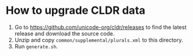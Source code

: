 # How to upgrade CLDR data

1.  Go to https://github.com/unicode-org/cldr/releases to find the latest release and download the source code.
1.  Unzip and copy `common/supplemental/plurals.xml` to this directory.
1.  Run `generate.sh`.
